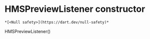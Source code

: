 


# HMSPreviewListener constructor




    *[<Null safety>](https://dart.dev/null-safety)*



HMSPreviewListener()












